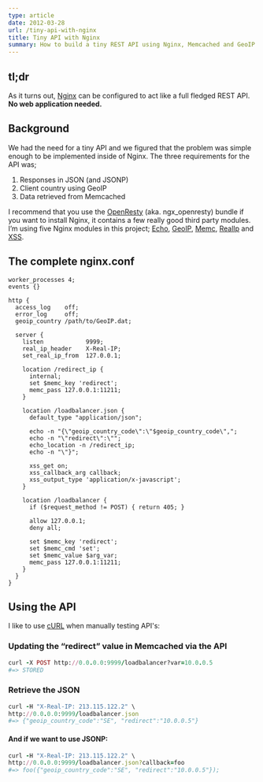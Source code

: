 ```yaml
---
type: article
date: 2012-03-28
url: /tiny-api-with-nginx
title: Tiny API with Nginx
summary: How to build a tiny REST API using Nginx, Memcached and GeoIP.
---
```


## tl;dr

As it turns out, [Nginx](http://nginx.com/) can be configured to act like a full fledged REST API. **No web application needed.**

## Background

We had the need for a tiny API and we figured that the problem
was simple enough to be implemented inside of Nginx. The three requirements for the API was;

 1. Responses in JSON (and JSONP)
 2. Client country using GeoIP
 3. Data retrieved from Memcached

I recommend that you use the [OpenResty](http://openresty.org/)
(aka. ngx_openresty) bundle if you want to install Nginx, it
contains a few really good third party modules. I’m using five
Nginx modules in this project;
  [Echo](http://wiki.nginx.org/HttpEchoModule),
  [GeoIP](http://wiki.nginx.org/HttpGeoIPModule),
  [Memc](http://wiki.nginx.org/HttpMemcModule),
  [RealIp](http://wiki.nginx.org/HttpRealIpModule) and
  [XSS](https://github.com/agentzh/xss-nginx-module).

## The complete nginx.conf

```nginx
worker_processes 4;
events {}

http {
  access_log    off;
  error_log     off;
  geoip_country /path/to/GeoIP.dat;

  server {
    listen            9999;
    real_ip_header    X-Real-IP;
    set_real_ip_from  127.0.0.1;

    location /redirect_ip {
      internal;
      set $memc_key 'redirect';
      memc_pass 127.0.0.1:11211;
    }

    location /loadbalancer.json {
      default_type "application/json";

      echo -n "{\"geoip_country_code\":\"$geoip_country_code\",";
      echo -n "\"redirect\":\"";
      echo_location -n /redirect_ip;
      echo -n "\"}";

      xss_get on;
      xss_callback_arg callback;
      xss_output_type 'application/x-javascript';
    }

    location /loadbalancer {
      if ($request_method != POST) { return 405; }

      allow 127.0.0.1;
      deny all;

      set $memc_key 'redirect';
      set $memc_cmd 'set';
      set $memc_value $arg_var;
      memc_pass 127.0.0.1:11211;
    }
  }
}
```

## Using the API

I like to use [cURL](http://curl.haxx.se/) when manually testing API's:

### Updating the “redirect” value in Memcached via the API

```ruby
curl -X POST http://0.0.0.0:9999/loadbalancer?var=10.0.0.5
#=> STORED
```

### Retrieve the JSON

```ruby
curl -H "X-Real-IP: 213.115.122.2" \
http://0.0.0.0:9999/loadbalancer.json
#=> {"geoip_country_code":"SE", "redirect":"10.0.0.5"}
```

#### And if we want to use JSONP:

```ruby
curl -H "X-Real-IP: 213.115.122.2" \
http://0.0.0.0:9999/loadbalancer.json?callback=foo
#=> foo({"geoip_country_code":"SE", "redirect":"10.0.0.5"});
```
